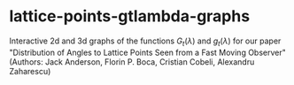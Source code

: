 # lattice-points-gtlambda-graphs
Interactive 2d and 3d graphs of the functions $G_t(\lambda)$ and $g_t(\lambda)$ for our paper "Distribution of Angles to Lattice Points Seen from a Fast Moving Observer" (Authors: Jack Anderson, Florin P. Boca, Cristian Cobeli, Alexandru Zaharescu)
